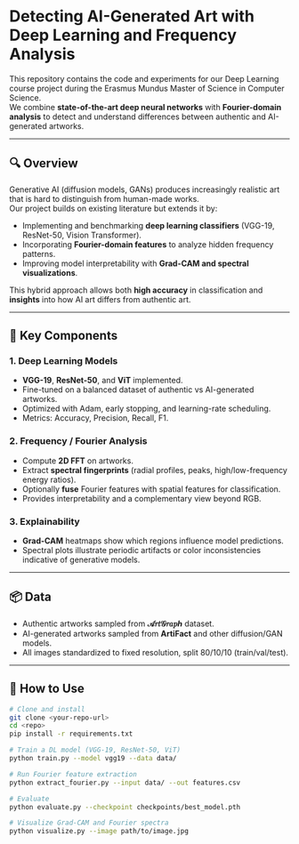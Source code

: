 # Detecting AI-Generated Art with Deep Learning and Frequency Analysis

This repository contains the code and experiments for our Deep Learning course project during the Erasmus Mundus Master of Science in Computer Science.  
We combine **state-of-the-art deep neural networks** with **Fourier-domain analysis** to detect and understand differences between authentic and AI-generated artworks.

---

## 🔍 Overview

Generative AI (diffusion models, GANs) produces increasingly realistic art that is hard to distinguish from human-made works.  
Our project builds on existing literature but extends it by:

- Implementing and benchmarking **deep learning classifiers** (VGG-19, ResNet-50, Vision Transformer).  
- Incorporating **Fourier-domain features** to analyze hidden frequency patterns.  
- Improving model interpretability with **Grad-CAM and spectral visualizations**.  

This hybrid approach allows both **high accuracy** in classification and **insights** into how AI art differs from authentic art.

---

## 🧰 Key Components

### 1. Deep Learning Models
- **VGG-19**, **ResNet-50**, and **ViT** implemented.  
- Fine-tuned on a balanced dataset of authentic vs AI-generated artworks.  
- Optimized with Adam, early stopping, and learning-rate scheduling.  
- Metrics: Accuracy, Precision, Recall, F1.

### 2. Frequency / Fourier Analysis
- Compute **2D FFT** on artworks.  
- Extract **spectral fingerprints** (radial profiles, peaks, high/low-frequency energy ratios).  
- Optionally **fuse** Fourier features with spatial features for classification.  
- Provides interpretability and a complementary view beyond RGB.

### 3. Explainability
- **Grad-CAM** heatmaps show which regions influence model predictions.  
- Spectral plots illustrate periodic artifacts or color inconsistencies indicative of generative models.

---

## 📦 Data

- Authentic artworks sampled from **𝒜𝑟𝑡𝒢𝑟𝑎𝑝ℎ** dataset.  
- AI-generated artworks sampled from **ArtiFact** and other diffusion/GAN models.  
- All images standardized to fixed resolution, split 80/10/10 (train/val/test).

---

## 🚀 How to Use

```bash
# Clone and install
git clone <your-repo-url>
cd <repo>
pip install -r requirements.txt

# Train a DL model (VGG-19, ResNet-50, ViT)
python train.py --model vgg19 --data data/

# Run Fourier feature extraction
python extract_fourier.py --input data/ --out features.csv

# Evaluate
python evaluate.py --checkpoint checkpoints/best_model.pth

# Visualize Grad-CAM and Fourier spectra
python visualize.py --image path/to/image.jpg
